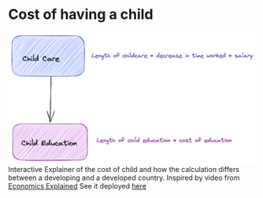 # Cost of having a child
![cost-diagram](cost-of-childcare-illustration.png)
Interactive Explainer of the cost of child and how the calculation differs between a developing and a developed country.
Inspired by video from [Economics Explained](https://www.youtube.com/watch?v=YYvLEbC3kn8&t=76s)
See it deployed [here](https://costofchild-f3grxgsxra-ew.a.run.app)
